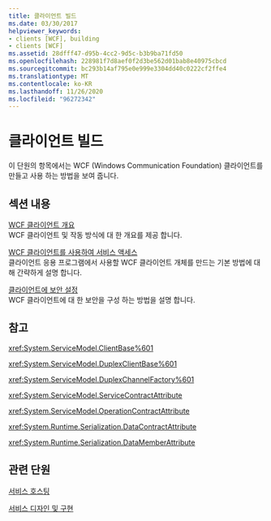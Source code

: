 ```yaml
---
title: 클라이언트 빌드
ms.date: 03/30/2017
helpviewer_keywords:
- clients [WCF], building
- clients [WCF]
ms.assetid: 28dfff47-d95b-4cc2-9d5c-b3b9ba71fd50
ms.openlocfilehash: 228981f7d8aef0f2d3be562d01bab8e40975cbcd
ms.sourcegitcommit: bc293b14af795e0e999e3304dd40c0222cf2ffe4
ms.translationtype: MT
ms.contentlocale: ko-KR
ms.lasthandoff: 11/26/2020
ms.locfileid: "96272342"
---
```

# <a name="building-clients"></a>클라이언트 빌드

이 단원의 항목에서는 WCF (Windows Communication Foundation) 클라이언트를 만들고 사용 하는 방법을 보여 줍니다.  
  
## <a name="in-this-section"></a>섹션 내용  

 [WCF 클라이언트 개요](wcf-client-overview.md)  
 WCF 클라이언트 및 작동 방식에 대 한 개요를 제공 합니다.  
  
 [WCF 클라이언트를 사용하여 서비스 액세스](accessing-services-using-a-wcf-client.md)  
 클라이언트 응용 프로그램에서 사용할 WCF 클라이언트 개체를 만드는 기본 방법에 대해 간략하게 설명 합니다.  
  
 [클라이언트에 보안 설정](securing-clients.md)  
 WCF 클라이언트에 대 한 보안을 구성 하는 방법을 설명 합니다.  
  
## <a name="reference"></a>참고  

 <xref:System.ServiceModel.ClientBase%601>  
  
 <xref:System.ServiceModel.DuplexClientBase%601>  
  
 <xref:System.ServiceModel.DuplexChannelFactory%601>  
  
 <xref:System.ServiceModel.ServiceContractAttribute>  
  
 <xref:System.ServiceModel.OperationContractAttribute>  
  
 <xref:System.Runtime.Serialization.DataContractAttribute>  
  
 <xref:System.Runtime.Serialization.DataMemberAttribute>  
  
## <a name="related-sections"></a>관련 단원  

 [서비스 호스팅](hosting-services.md)  
  
 [서비스 디자인 및 구현](designing-and-implementing-services.md)
